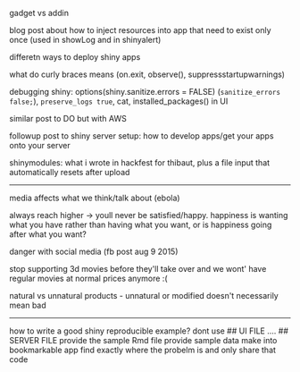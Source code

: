 gadget vs addin

blog post about how to inject resources into app that need to exist only once (used in showLog and in shinyalert)

differetn ways to deploy shiny apps

what do curly braces means (on.exit, observe(), suppressstartupwarnings)

debugging shiny: options(shiny.sanitize.errors = FALSE) (`sanitize_errors false;`), `preserve_logs true`, cat, installed_packages() in UI

similar post to DO but with AWS

followup post to shiny server setup: how to develop apps/get your apps onto your server

shinymodules: what i wrote in hackfest for thibaut, plus a file input that automatically resets after upload

---

media affects what we think/talk about (ebola)

always reach higher -> youll never be satisfied/happy. happiness is wanting what you have rather than having what you want, or is happiness going after what you want?

danger with social media (fb post aug 9 2015)

stop supporting 3d movies before they'll take over and we wont' have regular movies at normal prices anymore :(

natural vs unnatural products - unnatural or modified doesn't necessarily mean bad


-----

how to write a good shiny reproducible example?
dont use ## UI FILE .... ## SERVER FILE 
provide the sample Rmd file
provide sample data
make into bookmarkable app
find exactly where the probelm is and only share that code

